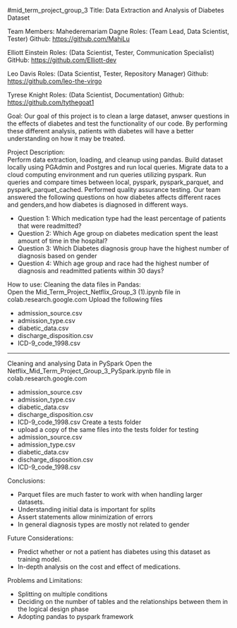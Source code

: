 #mid_term_project_group_3
Title:  Data Extraction and Analysis of Diabetes Dataset

Team Members: 
  Mahederemariam Dagne 
  Roles:  (Team Lead, Data Scientist, Tester)
  Github:  https://github.com/MahiLu

  Elliott Einstein 
  Roles:  (Data Scientist, Tester, Communication Specialist)
  GitHub:  https://github.com/Elliott-dev

  Leo Davis 
  Roles:  (Data Scientist, Tester, Repository Manager)
  Github: https://github.com/leo-the-virgo

  Tyrese Knight 
  Roles:  (Data Scientist, Documentation)
  Github: https://github.com/tythegoat1

Goal:  Our goal of this project is to clean a large dataset, anwser questions in the effects of diabetes and test the functionality of our code.  By performing these different analysis, patients with diabetes will have a better understanding on how it may be treated. 

Project Description:  
  Perform data extraction, loading, and cleanup using pandas. Build dataset locally using PGAdmin and Postgres and run local queries.  Migrate data to a cloud computing environment and run queries utilizing pyspark.  Run queries and compare times between local, pyspark, pyspark_parquet, and pyspark_parquet_cached.  Performed quality assurance testing.  Our team answered the following questions on how diabetes affects different races and genders,and how diabetes is diagnosed in different ways.
   - Question 1: Which medication type had the least percentage of patients that were readmitted?
   - Question 2: Which Age group on diabetes medication spent the least amount of time in the hospital?
   - Question 3: Which Diabetes diagnosis group have the highest number of diagnosis based on gender
   - Question 4: Which age group and race had the highest number of diagnosis and readmitted patients within 30 days?


How to use:
  Cleaning the data files in Pandas:  
  Open the Mid_Term_Project_Netflix_Group_3 (1).ipynb file in colab.research.google.com
  Upload the following files
   - admission_source.csv
   - admission_type.csv
   - diabetic_data.csv
   - discharge_disposition.csv
   - ICD-9_code_1998.csv
----------------------------------------------
  Cleaning and analysing Data in PySpark
  Open the Netflix_Mid_Term_Project_Group_3_PySpark.ipynb file in colab.research.google.com
   - admission_source.csv
   - admission_type.csv
   - diabetic_data.csv
   - discharge_disposition.csv
   - ICD-9_code_1998.csv
  Create a tests folder
   - upload a copy of the same files into the tests folder for testing
   - admission_source.csv
   - admission_type.csv
   - diabetic_data.csv
   - discharge_disposition.csv
   - ICD-9_code_1998.csv

Conclusions:
   - Parquet files are much faster to work with when handling larger datasets. 
   - Understanding initial data is important for splits
   - Assert statements allow minimization of errors
   - In general diagnosis types are mostly not related to gender 

Future Considerations:
   - Predict whether or not a patient has diabetes using this dataset as training model.
   - In-depth analysis on the cost and effect of medications.

Problems and Limitations:
  - Splitting on multiple conditions
   - Deciding on the number of tables and the relationships between them in the logical design phase
   - Adopting pandas to pyspark framework

